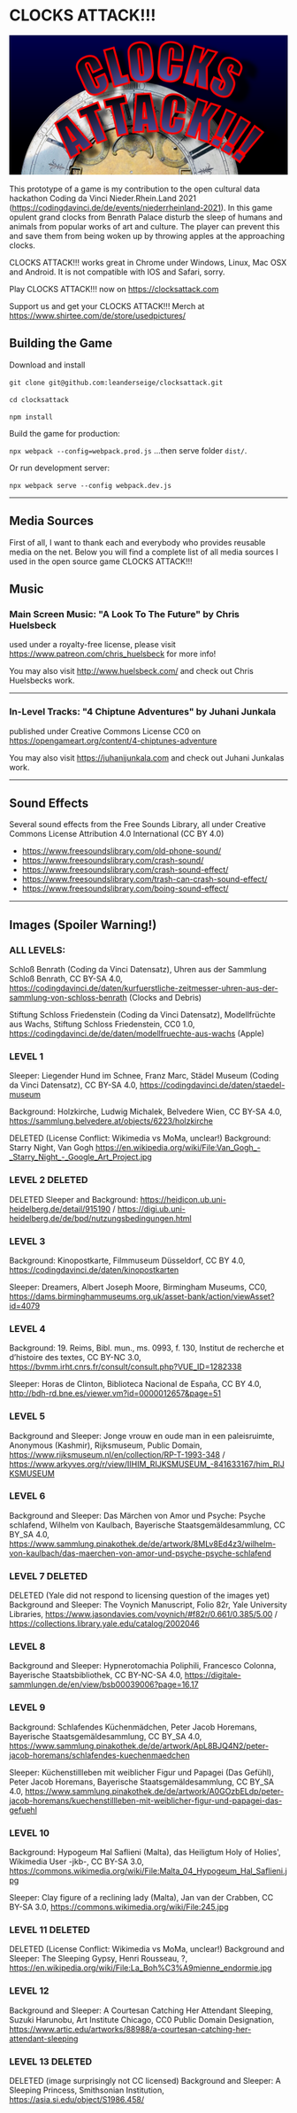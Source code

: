 # CLOCKS ATTACK!!!

![Clocks Attack](doc/github-socmed.png)

This prototype of a game is my contribution to the open cultural data hackathon Coding da Vinci Nieder.Rhein.Land 2021  (https://codingdavinci.de/de/events/niederrheinland-2021). In this game opulent grand clocks from Benrath Palace disturb the sleep of humans and animals from popular works of art and culture. The player can prevent this and save them from being woken up by throwing apples at the approaching clocks.

CLOCKS ATTACK!!! works great in Chrome under Windows, Linux, Mac OSX and Android. It is not compatible with IOS and Safari, sorry.

Play CLOCKS ATTACK!!! now on https://clocksattack.com 

Support us and get your CLOCKS ATTACK!!! Merch at https://www.shirtee.com/de/store/usedpictures/

## Building the Game

Download and install

```git clone git@github.com:leanderseige/clocksattack.git```

```cd clocksattack```

```npm install```

Build the game for production:

```npx webpack --config=webpack.prod.js``` ...then serve folder ```dist/```.

Or run development server:

```npx webpack serve --config webpack.dev.js```

---

## Media Sources

First of all, I want to thank each and everybody who provides reusable media on the net. Below you will find a complete list of all media sources I used in the open source game CLOCKS ATTACK!!!

## Music

### Main Screen Music: "A Look To The Future" by **Chris Huelsbeck**
used under a royalty-free license, please visit https://www.patreon.com/chris_huelsbeck for more info!

You may also visit http://www.huelsbeck.com/ and check out Chris Huelsbecks work.

---

### In-Level Tracks: "4 Chiptune Adventures" by Juhani Junkala
published under Creative Commons License CC0 on https://opengameart.org/content/4-chiptunes-adventure

You may also visit https://juhanijunkala.com and check out Juhani Junkalas work.

---

## Sound Effects
Several sound effects from the Free Sounds Library, all under Creative Commons License Attribution 4.0 International (CC BY 4.0)

* https://www.freesoundslibrary.com/old-phone-sound/
* https://www.freesoundslibrary.com/crash-sound/
* https://www.freesoundslibrary.com/crash-sound-effect/
* https://www.freesoundslibrary.com/trash-can-crash-sound-effect/
* https://www.freesoundslibrary.com/boing-sound-effect/

---

## Images (Spoiler Warning!)

### ALL LEVELS:

Schloß Benrath (Coding da Vinci Datensatz), Uhren aus der Sammlung Schloß Benrath, CC BY-SA 4.0, https://codingdavinci.de/daten/kurfuerstliche-zeitmesser-uhren-aus-der-sammlung-von-schloss-benrath (Clocks and Debris)

Stiftung Schloss Friedenstein (Coding da Vinci Datensatz), Modellfrüchte aus Wachs, Stiftung Schloss Friedenstein, CC0 1.0, https://codingdavinci.de/de/daten/modellfruechte-aus-wachs (Apple)

### LEVEL 1

Sleeper: Liegender Hund im Schnee, Franz Marc, Städel Museum (Coding da Vinci Datensatz), CC BY-SA 4.0, https://codingdavinci.de/daten/staedel-museum

Background: Holzkirche, Ludwig Michalek, Belvedere Wien, CC BY-SA 4.0, https://sammlung.belvedere.at/objects/6223/holzkirche

DELETED (License Conflict: Wikimedia vs MoMa, unclear!) Background: Starry Night, Van Gogh  https://en.wikipedia.org/wiki/File:Van_Gogh_-_Starry_Night_-_Google_Art_Project.jpg

### LEVEL 2 DELETED

DELETED Sleeper and Background: https://heidicon.ub.uni-heidelberg.de/detail/915190 / https://digi.ub.uni-heidelberg.de/de/bpd/nutzungsbedingungen.html

### LEVEL 3

Background: Kinopostkarte, Filmmuseum Düsseldorf, CC BY 4.0, https://codingdavinci.de/daten/kinopostkarten

Sleeper: Dreamers, Albert Joseph Moore, Birmingham Museums, CC0, https://dams.birminghammuseums.org.uk/asset-bank/action/viewAsset?id=4079

### LEVEL 4

Background: 19. Reims, Bibl. mun., ms. 0993, f. 130, Institut de recherche et d’histoire des textes, CC BY-NC 3.0, https://bvmm.irht.cnrs.fr/consult/consult.php?VUE_ID=1282338

Sleeper: Horas de Clinton, Biblioteca Nacional de España, CC BY 4.0, http://bdh-rd.bne.es/viewer.vm?id=0000012657&page=51

### LEVEL 5

Background and Sleeper: Jonge vrouw en oude man in een paleisruimte, Anonymous (Kashmir), Rijksmuseum, Public Domain, https://www.rijksmuseum.nl/en/collection/RP-T-1993-348 / https://www.arkyves.org/r/view/IIHIM_RIJKSMUSEUM_-841633167/him_RIJKSMUSEUM

### LEVEL 6

Background and Sleeper: Das Märchen von Amor und Psyche: Psyche schlafend, Wilhelm von Kaulbach, Bayerische Staatsgemäldesammlung, CC BY_SA 4.0, https://www.sammlung.pinakothek.de/de/artwork/8MLv8Ed4z3/wilhelm-von-kaulbach/das-maerchen-von-amor-und-psyche-psyche-schlafend

### LEVEL 7 DELETED

DELETED (Yale did not respond to licensing question of the images yet) Background and Sleeper: The Voynich Manuscript, Folio 82r, Yale University Libraries, https://www.jasondavies.com/voynich/#f82r/0.661/0.385/5.00 / https://collections.library.yale.edu/catalog/2002046

### LEVEL 8

Background and Sleeper: Hypnerotomachia Poliphili, Francesco Colonna, Bayerische Staatsbibliothek, CC BY-NC-SA 4.0, https://digitale-sammlungen.de/en/view/bsb00039006?page=16,17

### LEVEL 9

Background: Schlafendes Küchenmädchen, Peter Jacob Horemans, Bayerische Staatsgemäldesammlung, CC BY_SA 4.0, https://www.sammlung.pinakothek.de/de/artwork/ApL8BJQ4N2/peter-jacob-horemans/schlafendes-kuechenmaedchen

Sleeper: Küchenstillleben mit weiblicher Figur und Papagei (Das Gefühl), Peter Jacob Horemans, Bayerische Staatsgemäldesammlung, CC BY_SA 4.0, https://www.sammlung.pinakothek.de/de/artwork/A0GOzbELdp/peter-jacob-horemans/kuechenstillleben-mit-weiblicher-figur-und-papagei-das-gefuehl

### LEVEL 10

Background: Hypogeum Ħal Saflieni (Malta), das Heiligtum Holy of Holies', Wikimedia User -jkb-, CC BY-SA 3.0, https://commons.wikimedia.org/wiki/File:Malta_04_Hypogeum_Hal_Saflieni.jpg

Sleeper: Clay figure of a reclining lady (Malta), Jan van der Crabben, CC BY-SA 3.0, https://commons.wikimedia.org/wiki/File:245.jpg

### LEVEL 11 DELETED

DELETED (License Conflict: Wikimedia vs MoMa, unclear!) Background and Sleeper: The Sleeping Gypsy, Henri Rousseau, ?, https://en.wikipedia.org/wiki/File:La_Boh%C3%A9mienne_endormie.jpg

### LEVEL 12

Background and Sleeper: A Courtesan Catching Her Attendant Sleeping, Suzuki Harunobu, Art Institute Chicago, CC0 Public Domain Designation, https://www.artic.edu/artworks/88988/a-courtesan-catching-her-attendant-sleeping

### LEVEL 13 DELETED

DELETED (image surprisingly not CC licensed) Background and Sleeper: A Sleeping Princess, Smithsonian Institution, https://asia.si.edu/object/S1986.458/
